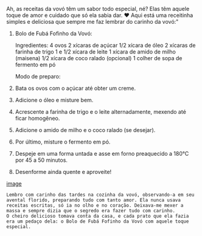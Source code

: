 Ah, as receitas da vovó têm um sabor todo especial, né? Elas têm aquele toque de amor e cuidado que só ela sabia dar. ❤️ Aqui está uma receitinha simples e deliciosa que sempre me faz lembrar do carinho da vovó:"

1.	Bolo de Fubá Fofinho da Vovó:

	Ingredientes: 
	4 ovos
	2 xícaras de açúcar
	1/2 xícara de óleo
	2 xícaras de farinha de trigo
	1 e 1/2 xícara de leite
	1 xícara de amido de milho (maisena)
	1/2 xícara de coco ralado (opcional)
	1 colher de sopa de fermento em pó

	Modo de preparo: 

1.	Bata os ovos com o açúcar até obter um creme.
2.	Adicione o óleo e misture bem.
3.	Acrescente a farinha de trigo e o leite alternadamente, mexendo até ficar homogêneo.
4.	Adicione o amido de milho e o coco ralado (se desejar).
5.	Por último, misture o fermento em pó.
6.	Despeje em uma forma untada e asse em forno preaquecido a 180°C por 45 a 50 minutos.
7.	Desenforme ainda quente e aproveite!
 
 [image](/desafio-natty-or-not/receita/Default_Create_an_image_that_looks_like_a_natural_slightly_ang_2.jpg)

	Lembro com carinho das tardes na cozinha da vovó, observando-a em seu avental florido, preparando tudo com tanto amor. Ela nunca usava receitas escritas, só ia no olho e no coração. Deixava-me mexer a massa e sempre dizia que o segredo era fazer tudo com carinho.
	O cheiro delicioso tomava conta da casa, e cada prato que ela fazia era um pedaço dela: o Bolo de Fubá Fofinho da Vovó com aquele toque especial. 
